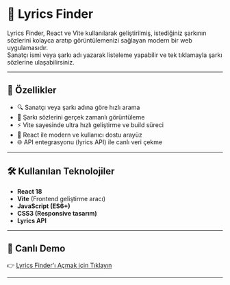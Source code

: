 # 🎵 Lyrics Finder

Lyrics Finder, React ve Vite kullanılarak geliştirilmiş, istediğiniz şarkının sözlerini kolayca aratıp görüntülemenizi sağlayan modern bir web uygulamasıdır.  
Sanatçı ismi veya şarkı adı yazarak listeleme yapabilir ve tek tıklamayla şarkı sözlerine ulaşabilirsiniz.

---

## 🚀 Özellikler

- 🔍 Sanatçı veya şarkı adına göre hızlı arama  
- 📜 Şarkı sözlerini gerçek zamanlı görüntüleme  
- ⚡ Vite sayesinde ultra hızlı geliştirme ve build süreci  
- 🎨 React ile modern ve kullanıcı dostu arayüz  
- 🌐 API entegrasyonu (lyrics API) ile canlı veri çekme  

---

## 🛠️ Kullanılan Teknolojiler

- **React 18**  
- **Vite** (Frontend geliştirme aracı)  
- **JavaScript (ES6+)**  
- **CSS3 (Responsive tasarım)**  
- **Lyrics API**  

---


## 🔗 Canlı Demo

👉 [Lyrics Finder'ı Açmak için Tıklayın](https://your-netlify-link.netlify.app)

---

